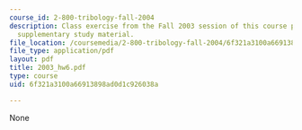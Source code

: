 ```yaml
---
course_id: 2-800-tribology-fall-2004
description: Class exercise from the Fall 2003 session of this course provided as
  supplementary study material.
file_location: /coursemedia/2-800-tribology-fall-2004/6f321a3100a66913898ad0d1c926038a_2003_hw6.pdf
file_type: application/pdf
layout: pdf
title: 2003_hw6.pdf
type: course
uid: 6f321a3100a66913898ad0d1c926038a

---
```

None